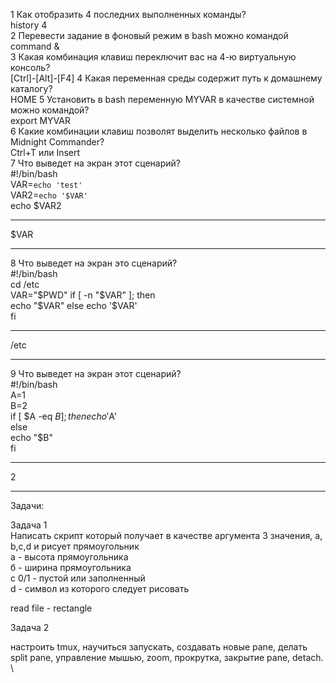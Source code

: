 1 Как отобразить 4 последних выполненных команды?  
 history 4  
2 Перевести задание в фоновый режим в bash можно командой  
 command &  
3 Какая комбинация клавиш переключит вас на 4-ю виртуальную консоль?  
 [Ctrl]-[Alt]-[F4]
4 Какая переменная среды содержит путь к домашнему каталогу?  
 HOME
5 Установить в bash переменную MYVAR в качестве системной можно командой?  
 export MYVAR  
6 Какие комбинации клавиш позволят выделить несколько файлов в Midnight Commander?  
 Ctrl+T или Insert  
7 Что выведет на экран этот сценарий?  
#!/bin/bash  
VAR=`echo 'test'`  
VAR2=`echo '$VAR'`  
echo $VAR2  
 ______________________  
 $VAR  
 ______________________  
8 Что выведет на экран это сценарий?  
#!/bin/bash  
cd /etc  
VAR="$PWD"  
if [ -n "$VAR" ]; then  
 echo "$VAR"  
else  
 echo '$VAR'  
fi   
_______________________  
/etc  
_______________________  

9 Что выведет на экран этот сценарий?  
#!/bin/bash  
A=1  
B=2  
if [ $A -eq $B  ]; then  
 echo '$A'  
else  
 echo "$B"  
fi   
_______________________  
2  
_______________________  
 
Задачи:  
 
Задача 1  
Написать скрипт который получает в качестве аргумента 3 значения, a, b,c,d  и рисует прямоугольник  
a - высота прямоугольника  
б - ширина прямоугольника  
с 0/1 - пустой или заполненный  
d - символ из которого следует рисовать  

read file - rectangle

Задача 2  

настроить tmux, научиться запускать, создавать новые pane, делать split pane,  управление мышью, zoom, прокрутка, закрытие pane, detach.  \
